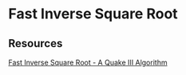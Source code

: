 # Fast Inverse Square Root

## Resources

[Fast Inverse Square Root - A Quake III Algorithm](https://www.youtube.com/watch?v=p8u_k2LIZyo)